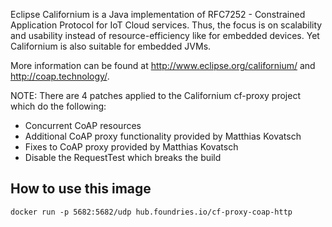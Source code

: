 Eclipse Californium is a Java implementation of RFC7252 - Constrained
Application Protocol for IoT Cloud services. Thus, the focus is on scalability
and usability instead of resource-efficiency like for embedded devices.
Yet Californium is also suitable for embedded JVMs.

More information can be found at http://www.eclipse.org/californium/ and http://coap.technology/.

NOTE: There are 4 patches applied to the Californium cf-proxy project which do the following:

  * Concurrent CoAP resources
  * Additional CoAP proxy functionality provided by Matthias Kovatsch
  * Fixes to CoAP proxy provided by Matthias Kovatsch
  * Disable the RequestTest which breaks the build

## How to use this image

```
docker run -p 5682:5682/udp hub.foundries.io/cf-proxy-coap-http
```
